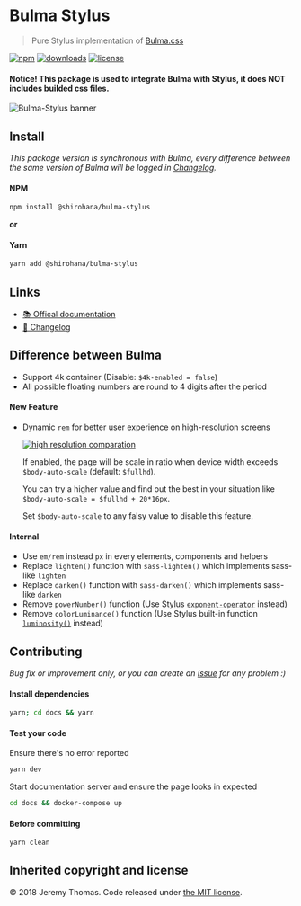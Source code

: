 Bulma Stylus
============
> Pure Stylus implementation of [Bulma.css](https://github.com/jgthms/bulma)

[![npm](https://img.shields.io/npm/v/@shirohana/bulma-stylus.svg)](https://www.npmjs.com/package/@shirohana/bulma-stylus)
[![downloads](https://img.shields.io/npm/dw/@shirohana/bulma-stylus.svg)](https://www.npmjs.com/package/@shirohana/bulma-stylus)
[![license](https://img.shields.io/npm/l/@shirohana/bulma-stylus.svg)](https://www.npmjs.com/package/@shirohana/bulma-stylus)

#### Notice! This package is used to integrate Bulma with Stylus, it does NOT includes builded css files.

![Bulma-Stylus banner](docs/images/bulma-stylus-banner.png)

Install
-------
_This package version is synchronous with Bulma, every difference between the same version of Bulma
will be logged in [Changelog](CHANGELOG.md)._

#### NPM
```sh
npm install @shirohana/bulma-stylus
```

__or__

#### Yarn
```sh
yarn add @shirohana/bulma-stylus
```

Links
-----
- [📚 Offical documentation](https://bulma.io/documentation/overview/start)
- [📜 Changelog](CHANGELOG.md)

Difference between Bulma
------------------------
- Support 4k container (Disable: `$4k-enabled = false`)
- All possible floating numbers are round to 4 digits after the period

#### New Feature
- Dynamic `rem` for better user experience on high-resolution screens

  [![high resolution comparation](docs/images/responsiveness-compare.png)](https://raw.githubusercontent.com/shirohana/bulma.stylus/dev/docs/images/responsiveness-compare.png)

  If enabled, the page will be scale in ratio when device width exceeds `$body-auto-scale` (default: `$fullhd`).

  You can try a higher value and find out the best in your situation like `$body-auto-scale = $fullhd + 20*16px`.

  Set `$body-auto-scale` to any falsy value to disable this feature.

#### Internal
- Use `em/rem` instead `px` in every elements, components and helpers
- Replace `lighten()` function with `sass-lighten()` which implements sass-like `lighten`
- Replace `darken()` function with `sass-darken()` which implements sass-like `darken`
- Remove `powerNumber()` function (Use Stylus [`exponent-operator`][stylus-operator-exponent] instead)
- Remove `colorLuminance()` function (Use Stylus built-in function [`luminosity()`][stylus-bifs-luminosity] instead)

[stylus-operator-exponent]: http://stylus-lang.com/docs/operators.html#exponent-
[stylus-bifs-luminosity]: http://stylus-lang.com/docs/bifs.html#luminositycolor

## Contributing

_Bug fix or improvement only, or you can create an [Issue][issue] for any problem :)_

#### Install dependencies
```sh
yarn; cd docs && yarn
```

#### Test your code
Ensure there's no error reported
```sh
yarn dev
```

Start documentation server and ensure the page looks in expected
```sh
cd docs && docker-compose up
```

#### Before committing
```sh
yarn clean
```

[issue]: https://github.com/shirohana/bulma.stylus/issues/new

Inherited copyright and license
-------------------------------
© 2018 Jeremy Thomas. Code released under [the MIT license](https://github.com/jgthms/bulma/blob/master/LICENSE).
